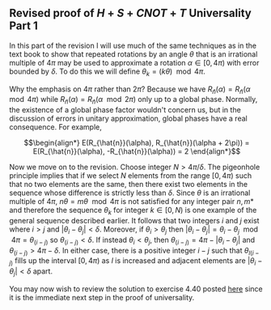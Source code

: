 ##  Revised proof of *H* + *S* + *CNOT* + *T* Universality Part 1

In this part of the revision I will use much of the same techniques as in the text book to show that repeated rotations by an angle $`\theta`$ that is an irrational multiple of $`4\pi`$ may be used to approximate a rotation $`\alpha \in [0, 4\pi)`$ with error bounded by $`\delta`$. To do this we will define $`\theta_k = (k\theta) \mod{4\pi}`$. 

Why the emphasis on $`4\pi`$ rather than $`2\pi`$? Because we have $`R_{\hat{n}}(\alpha) = R_{\hat{n}}(\alpha \mod{4\pi})`$ while $`R_{\hat{n}}(\alpha) = R_{\hat{n}}(\alpha \mod {2\pi})`$ only up to a global phase. Normally, the existence of a global phase factor wouldn't concern us, but in the discussion of errors in unitary approximation, global phases have a real consequence. For example,
```math
\begin{align*}
E(R_{\hat{n}}(\alpha), R_{\hat{n}}(\alpha + 2\pi)) = E(R_{\hat{n}}(\alpha), -R_{\hat{n}}(\alpha)) = 2
\end{align*}
```

Now we move on to the revision. Choose integer $`N > 4\pi/\delta`$. The pigeonhole principle implies that if we select $`N`$ elements from the range $`[0, 4\pi)`$ such that no two elements are the same, then there exist two elements in the sequence whose difference is strictly less than $`\delta`$. Since $`\theta`$ is an irrational multiple of $`4 \pi`$, $`n\theta = m\theta \mod{4\pi}`$ is not satisfied for any integer pair $`n, m`$* and therefore the sequence $`\theta_k`$ for integer $`k\in [0, N)`$ is one example of the general sequence described earlier. It follows that two integers $`i`$ and $`j`$ exist where $`i > j`$ and $`|\theta_i - \theta_j| < \delta`$. Moreover, if $`\theta_i > \theta_j`$ then $`|\theta_i - \theta_j| =  \theta_i - \theta_j \mod{4\pi} = \theta_{(i-j)}`$ so $`\theta_{(i-j)} < \delta`$. If instead $`\theta_i < \theta_j`$, then $`\theta_{(i-j)} = 4\pi - |\theta_i - \theta_j|`$ and $`\theta_{(i-j)} > 4\pi - \delta`$. In either case, there is a positive integer $`i-j`$ such that $`\theta_{l(i-j)}`$ fills up the interval $`[0, 4\pi)`$ as $`l`$ is increased and adjacent elements are $`|\theta_i - \theta_j| < \delta`$ apart.

You may now wish to review the solution to exercise 4.40 posted [here](../4.5%20universal%20quantum%20gates/4.40.md) since it is the immediate next step in the proof of universality.
